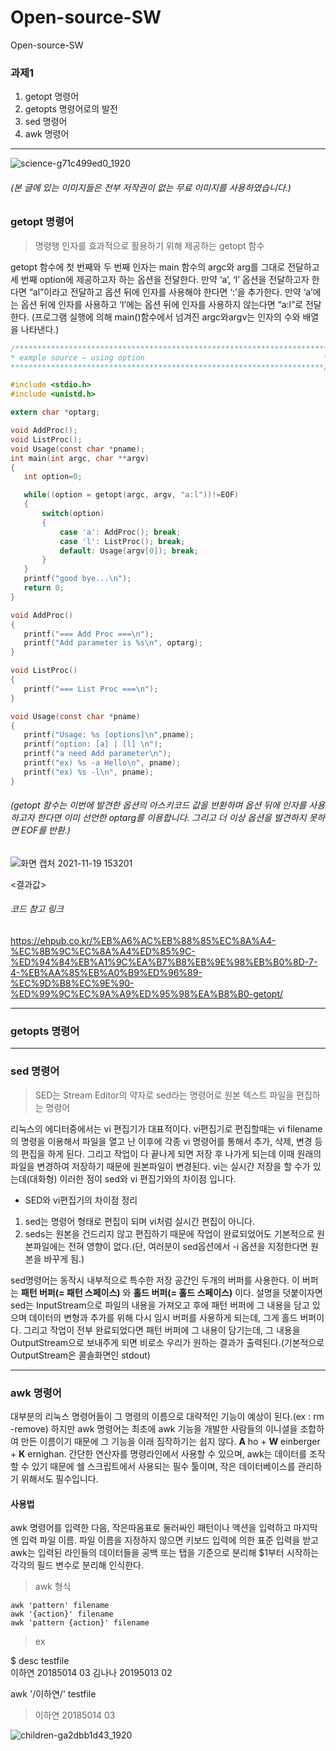 # Open-source-SW
Open-source-SW
### 과제1

1) getopt 명령어
2) getopts 명령어로의 발전
3) sed 명령어
4) awk 명령어
---

![science-g71c499ed0_1920](https://user-images.githubusercontent.com/86939460/142568721-c38e99ee-e605-4074-8112-eb313f434945.jpg)
###### (본 글에 있는 이미지들은 전부 저작권이 없는 무료 이미지를 사용하였습니다.)
### getopt 명령어
> 명령행 인자를 효과적으로 활용하기 위해 제공하는 getopt 함수

getopt 함수에 첫 번째와 두 번째 인자는 main 함수의 argc와 arg를 그대로 전달하고 세 번째 option에 제공하고자 하는 옵션을 전달한다. 만약 ‘a’, ‘l’ 옵션을 전달하고자 한다면 “al”이라고 전달하고 옵션 뒤에 인자를 사용해야 한다면 ‘:’을 추가한다. 만약 ‘a’에는 옵션 뒤에 인자를 사용하고 ‘l’에는 옵션 뒤에 인자를 사용하지 않는다면 “a:l”로 전달한다.
(프로그램 실행에 의해 main()함수에서 넘겨진 argc와argv는 인자의 수와 배열을 나타낸다.)

 ```c
 /**********************************************************************
 * exmple source – using option                                        *
**********************************************************************/
 
#include <stdio.h>
#include <unistd.h>
 
extern char *optarg;
 
void AddProc();
void ListProc();
void Usage(const char *pname);
int main(int argc, char **argv)
{
    int option=0;
 
    while((option = getopt(argc, argv, "a:l"))!=EOF)
    {
        switch(option)
        {
            case 'a': AddProc(); break;
            case 'l': ListProc(); break;
            default: Usage(argv[0]); break;
        }
    }
    printf("good bye...\n");
    return 0;
}
 
void AddProc()
{
    printf("=== Add Proc ===\n");
    printf("Add parameter is %s\n", optarg);
}
 
void ListProc()
{
    printf("=== List Proc ===\n");
}
 
void Usage(const char *pname)
{
    printf("Usage: %s [options]\n",pname);
    printf("option: [a] | [l] \n");
    printf("a need Add parameter\n");
    printf("ex) %s -a Hello\n", pname);
    printf("ex) %s -l\n", pname);
}
 ```
###### (getopt 함수는 이번에 발견한 옵션의 아스키코드 값을 반환하며 옵션 뒤에 인자를 사용하고자 한다면 이미 선언한 optarg를 이용합니다. 그리고 더 이상 옵션을 발견하지 못하면 EOF를 반환.)

![화면 캡처 2021-11-19 153201](https://user-images.githubusercontent.com/86939460/142576179-3c3f2635-cfb8-47f8-b128-63b35b4a4856.png)

<결과값>

###### 코드 참고 링크
<https://ehpub.co.kr/%EB%A6%AC%EB%88%85%EC%8A%A4-%EC%8B%9C%EC%8A%A4%ED%85%9C-%ED%94%84%EB%A1%9C%EA%B7%B8%EB%9E%98%EB%B0%8D-7-4-%EB%AA%85%EB%A0%B9%ED%96%89-%EC%9D%B8%EC%9E%90-%ED%99%9C%EC%9A%A9%ED%95%98%EA%B8%B0-getopt/>


***

### getopts 명령어

***

### sed 명령어
> SED는 Stream Editor의 약자로 sed라는 명령어로 원본 텍스트 파일을 편집하는 명령어

리눅스의 에디터중에서는 vi 편집기가 대표적이다. vi편집기로 편집할때는 vi filename의 명령을 이용해서 파일을 열고 난 이후에 각종 vi 명령어를 통해서 추가, 삭제, 변경 등의 편집을 하게 된다. 그리고 작업이 다 끝나게 되면 저장 후 나가게 되는데 이때 원래의 파일을 변경하여 저장하기 때문에 원본파일이 변경된다. vi는 실시간 저장을 할 수가 있는데(대화형) 이러한 점이 sed와 vi 편집기와의 차이점 입니다.

 * SED와 vi편집기의 차이점 정리
1. sed는 명령어 형태로 편집이 되며 vi처럼 실시간 편집이 아니다.
2. seds는 원본을 건드리지 않고 편집하기 때문에 작업이 완료되었어도 기본적으로 원본파일에는 전혀 영향이 없다.(단, 여러분이 sed옵션에서 -i 옵션을 지정한다면 원본을 바꾸게 됨.)

sed명령어는 동작시 내부적으로 특수한 저장 공간인 두개의 버퍼를 사용한다. 이 버퍼는 __패턴 버퍼(= 패턴 스페이스)__ 와 __홀드 버퍼(= 홀드 스페이스)__ 이다.
설명을 덧붙이자면 sed는 InputStream으로 파일의 내용을 가져오고 후에 패턴 버퍼에 그 내용을 담고 있으며 데이터의 변형과 추가를 위해 다시 임시 버퍼를 사용하게 되는데, 그게 홀드 버퍼이다. 그리고 작업이 전부 완료되었다면 패턴 버퍼에 그 내용이 담기는데, 그 내용을 OutputStream으로 보내주게 되면 비로소 우리가 원하는 결과가 출력된다.(기본적으로 OutputStream은 콜솔화면인 stdout)

***

### awk 명령어
대부분의 리눅스 명령어들이 그 명령의 이름으로 대략적인 기능이 예상이 된다.(ex : rm -remove) 하지만 awk 명령어는 최초에 awk 기능을 개발한 사람들의 이니셜을 조합하여 만든 이름이기 때문에 그 기능을 이래 짐작하기는 쉽지 않다.
__A__ ho + __W__ einberger + __K__ ernighan. 
간단한 연산자를 명령라인에서 사용할 수 있으며, awk는 데이터를 조작할 수 있기 때문에 쉘 스크립트에서 사용되는 필수 툴이며, 작은 데이터베이스를 관리하기 위해서도 필수입니다.

#### 사용법
awk 명령어를 입력한 다음, 작은따옴표로 둘러싸인 패턴이나 액션을 입력하고 마지막엔 입력 파일 이름. 파일 이름을 지정하지 않으면 키보드 입력에 의한 표준 입력을 받고 awk는 입력된 라인들의 데이터들을 공백 또는 탭을 기준으로 분리해 $1부터 시작하는 각각의 필드 변수로 분리해 인식한다. 

> awk 형식

```
awk 'pattern' filename
awk '{action}' filename
awk 'pattern {action}' filename
```
> ex

$ desc testfile  
이하연 20185014 03
김나나 20195013 02

awk '/이하연/' testfile
> 이하연	20185014	03



![children-ga2dbb1d43_1920](https://user-images.githubusercontent.com/86939460/142583293-2869ddde-0ae7-4777-96fb-31ab6640197f.jpg)
